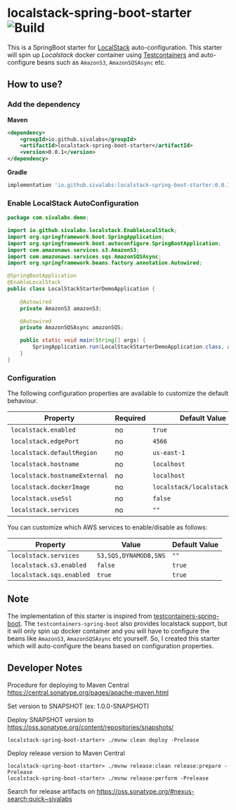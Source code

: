 # localstack-spring-boot-starter ![Build](https://github.com/sivalabs/localstack-spring-boot-starter/workflows/Master%20Branch%20CI/badge.svg)

This is a SpringBoot starter for [LocalStack](https://github.com/localstack/localstack) auto-configuration.
This starter will spin up *Localstack* docker container using [Testcontainers](https://www.testcontainers.org/) and auto-configure beans such as `AmazonS3`, `AmazonSQSAsync` etc.

## How to use?

### Add the dependency

**Maven** 

```xml
<dependency>
    <groupId>io.github.sivalabs</groupId>
    <artifactId>localstack-spring-boot-starter</artifactId>
    <version>0.0.1</version>
</dependency>
```

**Gradle**

```groovy
implementation 'io.github.sivalabs:localstack-spring-boot-starter:0.0.1'
```

### Enable LocalStack AutoConfiguration

```java
package com.sivalabs.demo;

import io.github.sivalabs.localstack.EnableLocalStack;
import org.springframework.boot.SpringApplication;
import org.springframework.boot.autoconfigure.SpringBootApplication;
import com.amazonaws.services.s3.AmazonS3;
import com.amazonaws.services.sqs.AmazonSQSAsync;
import org.springframework.beans.factory.annotation.Autowired;

@SpringBootApplication
@EnableLocalStack
public class LocalStackStarterDemoApplication {
    
    @Autowired
    private AmazonS3 amazonS3;

    @Autowired
    private AmazonSQSAsync amazonSQS;

    public static void main(String[] args) {
        SpringApplication.run(LocalStackStarterDemoApplication.class, args);
    }
}
```

### Configuration

The following configuration properties are available to customize the default behaviour.

| Property | Required | Default Value |
| --- | --- | --- |
| `localstack.enabled` | no | `true` |
| `localstack.edgePort` | no | `4566` |
| `localstack.defaultRegion` | no | `us-east-1` |
| `localstack.hostname` | no | `localhost` |
| `localstack.hostnameExternal` | no | `localhost` |
| `localstack.dockerImage` | no | `localstack/localstack:0.10.8` |
| `localstack.useSsl` | no | `false` |
| `localstack.services` | no | `""` |

You can customize which AWS services to enable/disable as follows:

| Property  | Value | Default Value |
| --- | --- | --- |
| `localstack.services` | `S3,SQS,DYNAMODB,SNS` | `""`|
| `localstack.s3.enabled` | `false` | `true`|
| `localstack.sqs.enabled` | `true` | `true`|

## Note
The implementation of this starter is inspired from [testcontainers-spring-boot](https://github.com/testcontainers/testcontainers-spring-boot).
The `testcontainers-spring-boot` also provides localstack support, but it will only spin up docker container 
and you will have to configure the beans like `AmazonS3`, `AmazonSQSAsync` etc yourself.
So, I created this starter which will auto-configure the beans based on configuration properties.

## Developer Notes

Procedure for deploying to Maven Central https://central.sonatype.org/pages/apache-maven.html

Set version to SNAPSHOT (ex: 1.0.0-SNAPSHOT)

Deploy SNAPSHOT version to https://oss.sonatype.org/content/repositories/snapshots/

```shell script
localstack-spring-boot-starter> ./mvnw clean deploy -Prelease
```

Deploy release version to Maven Central

```shell script
localstack-spring-boot-starter> ./mvnw release:clean release:prepare -Prelease
localstack-spring-boot-starter> ./mvnw release:perform -Prelease
```

Search for release artifacts on https://oss.sonatype.org/#nexus-search;quick~sivalabs
